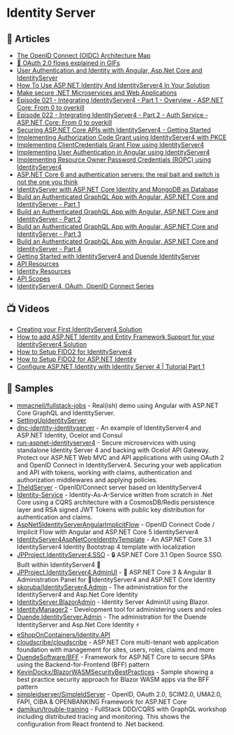 # Identity Server

## 📕 Articles

- [The OpenID Connect (OIDC) Architecture Map](https://techcommunity.microsoft.com/t5/azure-developer-community-blog/the-openid-connect-oidc-architecture-map/ba-p/1119450)
- [🔑 OAuth 2.0 flows explained in GIFs](https://dev.to/hem/oauth-2-0-flows-explained-in-gifs-2o7a)
- [User Authentication and Identity with Angular, Asp.Net Core and IdentityServer](https://fullstackmark.com/post/21/user-authentication-and-identity-with-angular-aspnet-core-and-identityserver)
- [How To Use ASP.NET Identity And IdentityServer4 In Your Solution](https://feras.blog/how-to-use-asp-net-identity-and-identityserver4-in-your-solution/)
- [Make secure .NET Microservices and Web Applications](https://docs.microsoft.com/en-us/dotnet/architecture/microservices/secure-net-microservices-web-applications/)
- [Episode 021 - Integrating IdentityServer4 - Part 1 - Overview - ASP.NET Core: From 0 to overkill](https://blog.codingmilitia.com/2019/05/29/aspnet-021-from-zero-to-overkill-integrating-identityserver4-part1-overview/)
- [Episode 022 - Integrating IdentityServer4 - Part 2 - Auth Service - ASP.NET Core: From 0 to overkill](https://blog.codingmilitia.com/2019/06/13/aspnet-022-from-zero-to-overkill-integrating-identityserver4-part2-auth-service/)
- [Securing ASP.NET Core APIs with IdentityServer4 - Getting Started](https://referbruv.com/blog/posts/securing-aspnet-core-apis-with-identityserver4-getting-started)
- [Implementing Authorization Code Grant using IdentityServer4 with PKCE](https://referbruv.com/blog/posts/implementing-authorization-code-grant-using-identityserver4-with-pkce)
- [Implementing ClientCredentials Grant Flow using IdentityServer4](https://referbruv.com/blog/posts/implementing-clientcredentials-grant-flow-using-identityserver4)
- [Implementing User Authentication in Angular using IdentityServer4](https://referbruv.com/blog/posts/implementing-user-authentication-in-angular-using-identityserver4)
- [Implementing Resource Owner Password Credentials (ROPC) using IdentityServer4](https://referbruv.com/blog/posts/implementing-resource-owner-password-credentials-(ropc)-using-identityserver4)
- [ASP.NET Core 6 and authentication servers: the real bait and switch is not the one you think](https://kevinchalet.com/2021/05/24/asp-net-core-6-and-authentication-servers-the-real-bait-and-switch-is-not-the-one-you-think/)
- [IdentityServer with ASP.NET Core Identity and MongoDB as Database](https://www.yogihosting.com/identityserver-aspnet-core-identity-mongodb-database/)
- [Build an Authenticated GraphQL App with Angular, ASP.NET Core and IdentityServer - Part 1](https://fullstackmark.com/post/22/build-an-authenticated-graphql-app-with-angular-aspnet-core-and-identityserver-part-1)
- [Build an Authenticated GraphQL App with Angular, ASP.NET Core and IdentityServer - Part 2](https://fullstackmark.com/post/23/build-an-authenticated-graphql-app-with-angular-aspnet-core-and-identityserver-part-2)
- [Build an Authenticated GraphQL App with Angular, ASP.NET Core and IdentityServer - Part 3](https://fullstackmark.com/post/24/build-an-authenticated-graphql-app-with-angular-aspnet-core-and-identityserver-part-3)
- [Build an Authenticated GraphQL App with Angular, ASP.NET Core and IdentityServer - Part 4](https://fullstackmark.com/post/25/build-an-authenticated-graphql-app-with-angular-aspnet-core-and-identityserver-part-4)
- [Getting Started with IdentityServer4 and Duende IdentityServer](https://www.scottbrady91.com/identity-server/getting-started-with-identityserver-4)
- [API Resources](https://docs.duendesoftware.com/identityserver/v5/fundamentals/resources/api_resources/)
- [Identity Resources](https://docs.duendesoftware.com/identityserver/v5/fundamentals/resources/identity/)
- [API Scopes](https://docs.duendesoftware.com/identityserver/v5/fundamentals/resources/api_scopes/)
- [IdentityServer4, OAuth, OpenID Connect Series](https://code-maze.com/identityserver-4-series/)
## 📺 Videos

- [Creating your First IdentityServer4 Solution](https://www.youtube.com/watch?v=HJQ2-sJURvA&t=218s)
- [How to add ASP.NET Identity and Entity Framework Support for your IdentityServer4 Solution](https://www.youtube.com/watch?v=Sw1rScI20xM)
- [How to Setup FIDO2 for IdentityServer4](https://www.youtube.com/watch?v=j-QjTvBnEn4)
- [How to Setup FIDO2 for ASP.NET Identity](https://www.youtube.com/watch?v=8rO6c3CLg48)
- [Configure ASP.NET Identity with Identity Server 4 | Tutorial Part 1](https://www.youtube.com/watch?v=SXJ377G5bOg)

## 🔖 Samples
- [mmacneil/fullstack-jobs](https://github.com/mmacneil/fullstack-jobs) - Real(ish) demo using Angular with ASP.NET Core GraphQL and IdentityServer.
- [SettingUpIdentityServer](https://github.com/kevinrjones/SettingUpIdentityServer)
- [dnc-identity-identityserver](https://github.com/kimcu-on-thenet/dnc-identity-identityserver) - An example of IdentityServer4 and ASP.NET Identity, Ocelot and Consul
- [run-aspnet-identityserver4](https://github.com/aspnetrun/run-aspnet-identityserver4) - Secure microservices with using standalone Identity Server 4 and backing with Ocelot API Gateway. Protect our ASP.NET Web MVC and API applications with using OAuth 2 and OpenID Connect in IdentityServer4. Securing your web application and API with tokens, working with claims, authentication and authorization middlewares and applying policies.
- [TheIdServer](https://github.com/Aguafrommars/TheIdServer) - OpenID/Connect server based on IdentityServer4
- [Identity-Service](https://github.com/INNVTV/Identity-Service) - Identity-As-A-Service written from scratch in .Net Core using a CQRS architecture with a CosmosDB/Redis persistence layer and RSA signed JWT Tokens with public key distribution for authentication and claims.
- [AspNet5IdentityServerAngularImplicitFlow](https://github.com/damienbod/AspNet5IdentityServerAngularImplicitFlow) - OpenID Connect Code / Implicit Flow with Angular and ASP.NET Core 5 IdentityServer4
- [IdentityServer4AspNetCoreIdentityTemplate](https://github.com/damienbod/IdentityServer4AspNetCoreIdentityTemplate) - An ASP.NET Core 3.1 IdentityServer4 Identity Bootstrap 4 template with localization	
- [JPProject.IdentityServer4.SSO](https://github.com/brunohbrito/JPProject.IdentityServer4.SSO) - 🔒 ASP.NET Core 3.1 Open Source SSO. Built within IdentityServer4 🔑
- [JPProject.IdentityServer4.AdminUI](https://github.com/brunohbrito/JPProject.IdentityServer4.AdminUI) - 🔧 ASP.NET Core 3 & Angular 8 Administration Panel for 💞IdentityServer4 and ASP.NET Core Identity
- [skoruba/IdentityServer4.Admin](https://github.com/skoruba/IdentityServer4.Admin) - The administration for the IdentityServer4 and Asp.Net Core Identity
- [IdentityServer.BlazorAdmin](https://github.com/gustavobigardi/IdentityServer.BlazorAdmin) - Identity Server AdminUI using Blazor.	
- [IdentityManager2](https://github.com/IdentityManager/IdentityManager2) - Development tool for administering users and roles
- [Duende.IdentityServer.Admin](https://github.com/skoruba/Duende.IdentityServer.Admin) - The administration for the Duende IdentityServer and Asp.Net Core Identity ⚡
- [eShopOnContainers/Identity.API](https://github.com/dotnet-architecture/eShopOnContainers/tree/dev/src/Services/Identity/Identity.API)
- [cloudscribe/cloudscribe](https://github.com/cloudscribe/cloudscribe) - ASP.NET Core multi-tenant web application foundation with management for sites, users, roles, claims and more
- [DuendeSoftware/BFF](https://github.com/DuendeSoftware/BFF) - Framework for ASP.NET Core to secure SPAs using the Backend-for-Frontend (BFF) pattern
- [KevinDockx/BlazorWASMSecurityBestPractices](https://github.com/KevinDockx/BlazorWASMSecurityBestPractices) - Sample showing a best practice security approach for Blazor WASM apps via the BFF pattern
- [simpleidserver/SimpleIdServer](https://github.com/simpleidserver/SimpleIdServer) - OpenID, OAuth 2.0, SCIM2.0, UMA2.0, FAPI, CIBA & OPENBANKING Framework for ASP.NET Core
- [damikun/trouble-training](https://github.com/damikun/trouble-training/blob/main/Doc/Identity.md) - FullStack DDD/CQRS with GraphQL workshop including distributed tracing and monitoring. This shows the configuration from React frontend to .Net backend.

